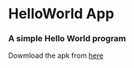 # HelloWorld App
### A simple Hello World program

Dowmload the apk from [here](https://github.com/Rishabh11200/HelloWorld_ReactNative/raw/master/android/app/HelloWorld.apk)

